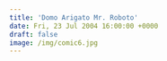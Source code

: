 ```yaml
---
title: 'Domo Arigato Mr. Roboto'
date: Fri, 23 Jul 2004 16:00:00 +0000
draft: false
image: /img/comic6.jpg
---
```


